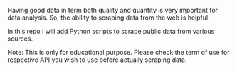 Having good data in term both quality and quantity is very important for data analysis.
So, the ability to scraping data from the web is helpful.

In this repo I will add Python scripts to scrape public data from various sources.

Note: This is only for educational purpose. Please check the term of use for respective API you wish to use before actually scraping data.
